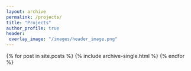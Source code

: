 ```yaml
---
layout: archive
permalink: /projects/
title: "Projects"
author_profile: true
header:
 overlay_image: "/images/header_image.png"
---
```


{% for post in site.posts %}
  {% include archive-single.html %}
{% endfor %}
